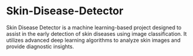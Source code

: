 # Skin-Disease-Detector
Skin Disease Detector is a machine learning-based project designed to assist in the early detection of skin diseases using image classification. It utilizes advanced deep learning algorithms to analyze skin images and provide diagnostic insights.
